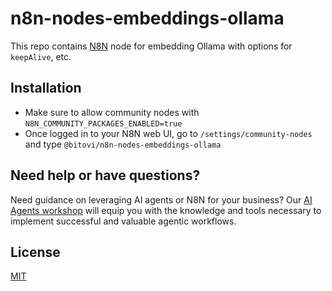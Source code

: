 # n8n-nodes-embeddings-ollama

This repo contains [N8N](https://n8n.io/) node for embedding Ollama with options for `keepAlive`, etc.

## Installation

- Make sure to allow community nodes with `N8N_COMMUNITY_PACKAGES_ENABLED=true`
- Once logged in to your N8N web UI, go to `/settings/community-nodes` and type `@bitovi/n8n-nodes-embeddings-ollama`

## Need help or have questions?

Need guidance on leveraging AI agents or N8N for your business? Our [AI Agents workshop](https://hubs.ly/Q02X-9Qq0) will equip you with the knowledge and tools necessary to implement successful and valuable agentic workflows.

## License

[MIT](./LICENSE.md)
